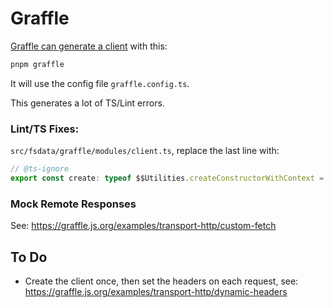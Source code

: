 # Graffle

[Graffle can generate a client](https://graffle.js.org/guides/topics/generation) with this:

```bash
pnpm graffle
```

It will use the config file `graffle.config.ts`. 

This generates a lot of TS/Lint errors. 

### Lint/TS Fixes:

`src/fsdata/graffle/modules/client.ts`, replace the last line with:

```ts
// @ts-ignore
export const create: typeof $$Utilities.createConstructorWithContext = $$Utilities.createConstructorWithContext(context);
```

### Mock Remote Responses

See: https://graffle.js.org/examples/transport-http/custom-fetch

## To Do

* Create the client once, then set the headers on each
  request, see: https://graffle.js.org/examples/transport-http/dynamic-headers
